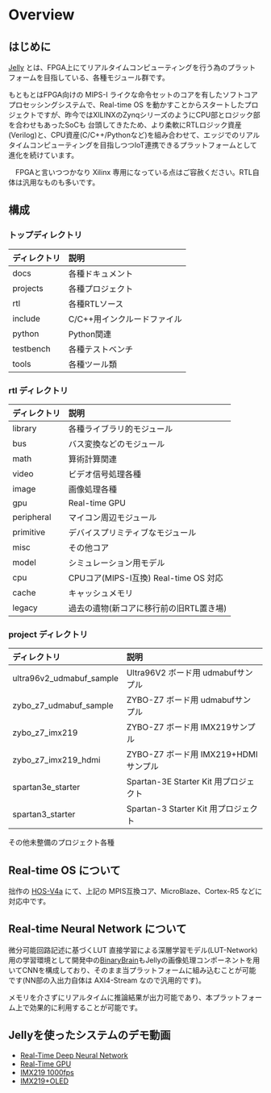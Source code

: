 # Overview

## はじめに

  [Jelly](https://github.com/ryuz/jelly) とは、FPGA上にてリアルタイムコンピューティングを行う為のプラットフォームを目指している、各種モジュール群です。

  もともとはFPGA向けの MIPS-I ライクな命令セットのコアを有したソフトコアプロセッシングシステムで、Real-time OS を動かすことからスタートしたプロジェクトですが、昨今ではXILINXのZynqシリーズのようにCPU部とロジック部を合わせもあったSoCも
台頭してきたため、より柔軟にRTLロジック資産(Verilog)と、CPU資産(C/C++/Pythonなど)を組み合わせて、エッジでのリアルタイムコンピューティングを目指しつつIoT連携できるプラットフォームとして進化を続けています。

　FPGAと言いつつかなり Xilinx 専用になっている点はご容赦ください。RTL自体は汎用なものも多いです。


## 構成


### トップディレクトリ

|ディレクトリ       |説明|
|:-----------------|:----------------|
|docs              | 各種ドキュメント |
|projects          | 各種プロジェクト |
|rtl               | 各種RTLソース   |
|include           | C/C++用インクルードファイル|
|python            | Python関連|
|testbench         | 各種テストベンチ|
|tools             | 各種ツール類


### rtl ディレクトリ

|ディレクトリ       |説明|
|:-----------------|:-------------------|
|library           |各種ライブラリ的モジュール|
|bus               |バス変換などのモジュール|
|math              |算術計算関連|
|video             |ビデオ信号処理各種|
|image             |画像処理各種|
|gpu               |Real-time GPU |
|peripheral        |マイコン周辺モジュール|
|primitive         |デバイスプリミティブなモジュール|
|misc              |その他コア|
|model             |シミュレーション用モデル|
|cpu               |CPUコア(MIPS-I互換) Real-time OS 対応|
|cache             |キャッシュメモリ |
|legacy            |過去の遺物(新コアに移行前の旧RTL置き場)|


### project ディレクトリ


|ディレクトリ       |説明|
|:-----------------|:----------------|
|ultra96v2_udmabuf_sample   | Ultra96V2 ボード用 udmabufサンプル
|zybo_z7_udmabuf_sample     | ZYBO-Z7 ボード用 udmabufサンプル
|zybo_z7_imx219             | ZYBO-Z7 ボード用 IMX219サンプル
|zybo_z7_imx219_hdmi        | ZYBO-Z7 ボード用 IMX219+HDMIサンプル
|spartan3e_starter          | Spartan-3E Starter Kit 用プロジェクト
|spartan3_starter           | Spartan-3 Starter Kit 用プロジェクト

その他未整備のプロジェクト各種


## Real-time OS について

拙作の [HOS-V4a](https://github.com/ryuz/hos-v4a) にて、上記の MPIS互換コア、MicroBlaze、Cortex-R5 などに対応中です。


## Real-time Neural Network について

微分可能回路記述に基づくLUT 直接学習による深層学習モデル(LUT-Network)用の学習環境として開発中の[BinaryBrain](https://github.com/ryuz/BinaryBrain)もJellyの画像処理コンポーネントを用いてCNNを構成しており、そのまま当プラットフォームに組み込むことが可能です(NN部の入出力自体は AXI4-Stream なので汎用的です)。

メモリを介さずにリアルタイムに推論結果が出力可能であり、本プラットフォーム上で効果的に利用することが可能です。


## Jellyを使ったシステムのデモ動画

- [Real-Time Deep Neural Network](https://youtu.be/f78qxm15XYA)
- [Real-Time GPU](https://youtu.be/vl-lhSOOlSk)
- [IMX219 1000fps](https://youtu.be/APEWDrVak-4)
- [IMX219+OLED](https://youtu.be/wGRhw9bbiik)


